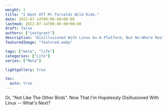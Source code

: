 ```yaml
---
weight: 1
title: "I Want Off Mr.Torvalds Wild Ride."
date: 2022-07-14T00:00:00+08:00
lastmod: 2022-07-14T00:00:00+00:00
draft: false
authors: ["jostgrant"]
description: "Disillusioned With Linux As-A Platform, But No-Where Really To Go."
featuredImage: "featured.webp"

tags: ["meta", "life"]
categories: ["Life"]
series: ["Meta"]

lightgallery: true

toc:
  auto: true
---
```


Or, "Not Like The Other Birds". Now That I'm Hopelessly Disillusioned With Linux --  What's Next?

<!--more-->

 
